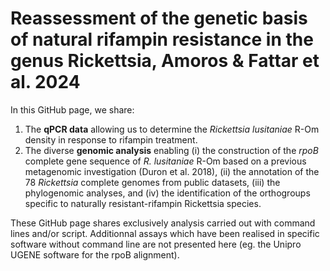 # Reassessment of the genetic basis of natural rifampin resistance in the genus Rickettsia, Amoros & Fattar et al. 2024

In this GitHub page, we share:
1. The **qPCR data** allowing us to determine the *Rickettsia lusitaniae* R-Om density in response to rifampin treatment.
2. The diverse **genomic analysis** enabling (i) the construction of the *rpoB* complete gene sequence of *R. lusitaniae* R-Om based on a previous metagenomic investigation (Duron et al. 2018), (ii) the annotation of the 78 *Rickettsia* complete genomes from public datasets, (iii) the phylogenomic analyses, and (iv) the identification of the orthogroups specific to naturally resistant-rifampin Rickettsia species.

These GitHub page shares exclusively analysis carried out with command lines and/or script. Additionnal assays which have been realised in specific software without command line are not presented here (eg. the Unipro UGENE software for the rpoB alignment).
